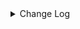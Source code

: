 <details><summary> Change Log </summary>

| Change | Commit | Version |
| --- | --- | --- |
|[Improve] restruct connector common options (#8634)|https://github.com/apache/seatunnel/commit/f3499a6ee|2.3.10|
|[improve] update Druid connector config option (#8594)|https://github.com/apache/seatunnel/commit/07a2288a2|2.3.10|
|[Improve][dist]add shade check rule (#8136)|https://github.com/apache/seatunnel/commit/51ef80001|2.3.9|
|[Feature][Restapi] Allow metrics information to be associated to logical plan nodes (#7786)|https://github.com/apache/seatunnel/commit/6b7c53d03|2.3.9|
|[Improve][Connector] Add multi-table sink option check (#7360)|https://github.com/apache/seatunnel/commit/2489f6446|2.3.7|
|[Feature][Core] Support using upstream table placeholders in sink options and auto replacement (#7131)|https://github.com/apache/seatunnel/commit/c4ca74122|2.3.6|
|[Feature][Druid]Support multi table for druid sink (#7023)|https://github.com/apache/seatunnel/commit/476d49216|2.3.6|
|[Feature][Connector] Add druid sink connector (#6346)|https://github.com/apache/seatunnel/commit/d7fa9afdf|2.3.6|

</details>
